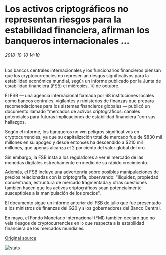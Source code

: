 # Los activos criptográficos no representan riesgos para la estabilidad financiera, afirman los banqueros internacionales ...

###### 2018-10-10 14:10

Los bancos centrales internacionales y los funcionarios financieros piensan que los cryptocurrencies no representan riesgos significativos para la estabilidad económica mundial, según un informe publicado por la Junta de estabilidad financiera (FSB) el miércoles, 10 de octubre.

El FSB — una agencia internacional formada por 68 instituciones locales como bancos centrales, vigilantes y ministerios de finanzas que prepara recomendaciones para los sistemas financieros globales — publicó un documento llamado "mercados de activos criptográficos: canales potenciales para futuras implicaciones de estabilidad financiera "con sus hallazgos.

Según el informe, los banqueros no ven peligros significativos en cryptocurrencies, ya que su capitalización total de mercado fue de $830 mil millones en su apogeo y desde entonces ha descendido a $210 mil millones, que apenas alcanza el 2 por ciento del valor global del oro.

Sin embargo, la FSB insta a los reguladores a ver el mercado de las monedas digitales estrechamente en medio de su rápido crecimiento.

Además, el FSB incluye una advertencia sobre posibles manipulaciones de precios relacionadas con la criptografía, observando: "iliquidez, propiedad concentrada, estructura de mercado fragmentada y otras cuestiones también hacen que los activos criptográficos sean potencialmente susceptibles a la manipulación de los precios".

El documento sigue un informe anterior del FSB de julio que fue presentado a los ministros de finanzas del G20 y a los gobernadores del Banco Central.

En mayo, el Fondo Monetario Internacional (FMI) también declaró que no veía riesgos de cryptocurrencies en lo que respecta a la estabilidad financiera de los mercados mundiales.

[Original source](https://cointelegraph.com/news/crypto-assets-pose-no-risks-to-financial-stability-international-bankers-claim)

![stats](https://c.statcounter.com/11760860/0/a89fa40b/1/ "stats")